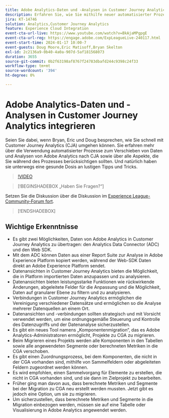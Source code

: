 ```yaml
---
title: Adobe Analytics-Daten und -Analysen in Customer Journey Analytics integrieren
description: Erfahren Sie, wie Sie mithilfe neuer automatisierter Prozesse Analysen und Daten von Adobe Analytics nach Adobe Customer Journey Analytics verschieben können.
jira: KT-14746
solution: Analytics,Customer Journey Analytics
feature: Experience Cloud Integration
event-cta-url-live: https://www.youtube.com/watch?v=BkAjaMPgpgE
event-cta-url-reg: https://engage.adobe.com/ExpLeagueLive-240117.html
event-start-time: 2024-01-17 10:00-7
event-guests: Doug Moore,Eric Matisoff,Bryan Skelton
exl-id: 2c2136a9-0b40-4a0a-907d-5af181568073
duration: 3655
source-git-commit: 0b2f63198af8767f24783dbafd244c9398c24f33
workflow-type: tm+mt
source-wordcount: '394'
ht-degree: 0%

---
```


# Adobe Analytics-Daten und -Analysen in Customer Journey Analytics integrieren

Seien Sie dabei, wenn Bryan, Eric und Doug besprechen, wie Sie schnell mit Customer Journey Analytics (CJA) umgehen können. Sie erfahren mehr über die Verwendung automatisierter Prozesse zum Verschieben von Daten und Analysen von Adobe Analytics nach CJA sowie über alle Aspekte, die Sie während des Prozesses berücksichtigen sollten. Und natürlich haben sie unterwegs eine gesunde Dosis an lustigen Tipps und Tricks.

>[!VIDEO](https://video.tv.adobe.com/v/3426778/?quality=12&learn=on)

>[!BEGINSHADEBOX „Haben Sie Fragen?“]

Setzen Sie die Diskussion über die Diskussion im [Experience League-Community-Forum fort](https://experienceleaguecommunities.adobe.com/t5/adobe-analytics-discussions/experience-league-live-post-session-discussion-bringing-your/m-p/646093#M3582).

>[!ENDSHADEBOX]

## Wichtige Erkenntnisse

* Es gibt zwei Möglichkeiten, Daten von Adobe Analytics in Customer Journey Analytics zu übertragen: den Analytics Data Connector (ADC) und den Web SDK.
* Mit dem ADC können Daten aus einer Report Suite zur Analyse in Adobe Experience Platform kopiert werden, während der Web-SDK Daten direkt an Adobe Experience Platform sendet.
* Datenansichten in Customer Journey Analytics bieten die Möglichkeit, die in Platform importierten Daten anzupassen und zu analysieren.
* Datenansichten bieten leistungsstarke Funktionen wie rückwirkende Änderungen, abgeleitete Felder für die Anpassung und die Möglichkeit, Daten auf granularer Ebene zu filtern und zu analysieren.
* Verbindungen in Customer Journey Analytics ermöglichen die Vereinigung verschiedener Datensätze und ermöglichen so die Analyse mehrerer Datenquellen an einem Ort.
* Datenansichten und -verbindungen sollten strategisch und mit Vorsicht verwendet werden, um eine ordnungsgemäße Steuerung und Kontrolle des Datenzugriffs und der Datenanalyse sicherzustellen.
* Es gibt ein neues Tool namens „Komponentenmigration“, das es Adobe Analytics-Administratoren ermöglicht, Projekte zu CGA zu migrieren.
* Beim Migrieren eines Projekts werden alle Komponenten in den Tabellen sowie alle angewendeten Segmente oder berechneten Metriken in die CGA verschoben.
* Es gibt einen Zuordnungsprozess, bei dem Komponenten, die nicht in der CGA vorhanden sind, mithilfe von Sammelfeldern oder abgeleiteten Feldern zugeordnet werden können.
* Es wird empfohlen, einen Sammelvorgang für Elemente zu erstellen, die nicht in CGA vorhanden sind, und sie dann im Zielprojekt zu bearbeiten.
* Früher ging man davon aus, dass berechnete Metriken und Segmente bei der Migration zu CGA neu erstellt werden mussten. Jetzt gibt es jedoch eine Option, um sie zu migrieren.
* Um sicherzustellen, dass berechnete Metriken und Segmente in die Migration einbezogen werden, müssen sie auf eine Tabelle oder Visualisierung in Adobe Analytics angewendet werden.

